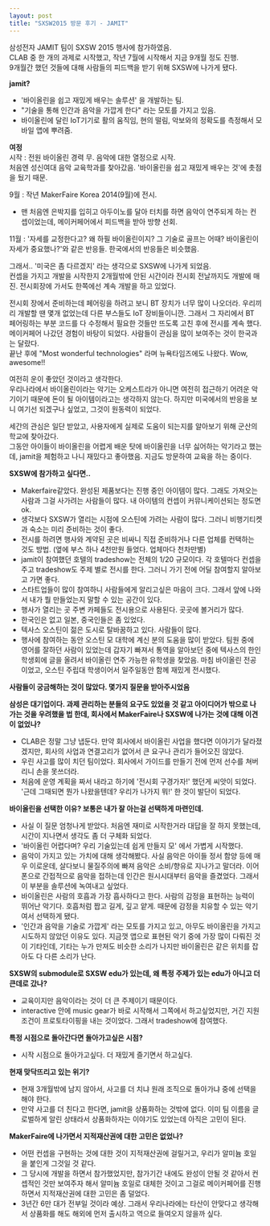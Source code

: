 ```yaml
---
layout: post
title: "SXSW2015 방문 후기 - JAMIT"
---
```


삼성전자 JAMIT 팀이 SXSW 2015 행사에 참가하였음.   
CLAB 중 한 개의 과제로 시작했고, 작년 7월에 시작해서 지금 9개월 정도 진행.   
9개월간 했던 것들에 대해 사람들의 피드백을 받기 위해 SXSW에 나가게 됐다.  

**jamit?**   
- '바이올린을 쉽고 재밌게 배우는 솔루션' 을 개발하는 팀.  
- "기술을 통해 인간과 음악을 가깝게 한다" 라는 모토를 가지고 있음.  
- 바이올린에 달린 IoT기기로 활의 움직임, 현의 떨림, 악보와의 정확도를 측정해서 모바일 앱에 뿌려줌.  
 
**여정**  
시작 : 전원 바이올린 경력 무. 음악에 대한 열정으로 시작.   
처음엔 성신여대 음악 교육학과를 찾아갔음. '바이올린을 쉽고 재밌게 배우는 것'에 촛점을 뒀기 때문.  

9월 : 작년 MakerFaire Korea 2014(9월)에 전시.   
- 맨 처음엔 은박지를 입히고 아두이노를 달아 터치를 하면 음악이 연주되게 하는 컨셉이었는데, 메이커페어에서 피드백을 받아 방향 선회.  

11월 : '자세를 교정한다고? 왜 하필 바이올린이지? 그 기술로 골프는 어때? 바이올린이 자세가 중요했나?'와 같은 반응들. 한국에서의 반응들은 비슷했음.  

그래서.. '미국은 좀 다르겠지' 라는 생각으로 SXSW에 나가게 되었음.  
컨셉을 가지고 개발을 시작한지 2개월밖에 안된 시간이라 전시회 전날까지도 개발에 매진. 전시회장에 가서도 한쪽에선 계속 개발을 하고 있었다.  

전시회 장에서 준비하는데 페어링을 하려고 보니 BT 장치가 너무 많이 나오더라. 우리끼리 개발할 땐 몇개 없었는데 다른 부스들도 IoT 장비들이니깐. 그래서 그 자리에서 BT 페어링하는 부분 코드를 다 수정해서 필요한 것들만 뜨도록 고친 후에 전시를 계속 했다.
메이커페어 나갔던 경험이 바탕이 되었다. 사람들이 관심을 많이 보여주는 것이 한국과는 달랐다.   
끝난 후에 "Most wonderful technologies" 라며 뉴욕타임즈에도 나왔다. Wow, awesome!!   
  
여전히 운이 좋았던 것이라고 생각한다.   
우리나라에서 바이올린이라는 악기는 오케스트라가 아니면 여전히 접근하기 어려운 악기이기 때문에 돈이 될 아이템이라고는 생각하지 않는다. 하지만 미국에서의 반응을 보니 여기선 되겠구나 싶었고, 그것이 원동력이 되었다.   
  
세간의 관심은 일단 받았고, 사용자에게 실제로 도움이 되는지를 알아보기 위해 군산의 학교에 찾아갔다.   
그동안 아이들이 바이올린을 어렵게 배운 탓에 바이올린을 너무 싫어하는 악기라고 했는데, jamit을 체험하고 나니 재밌다고 좋아했음. 지금도 방문하여 교육을 하는 중이다.     


**SXSW에 참가하고 싶다면..**   
- Makerfaire같았다. 완성된 제품보다는 진행 중인 아이템이 많다. 그래도 가져오는 사람과 그걸 사가려는 사람들이 많다. 내 아이템의 컨셉이 커뮤니케이션되는 정도면 ok.   
- 생각보다 SXSW가 열리는 시점에 오스틴에 가려는 사람이 많다. 그러니 비행기티켓과 숙소는 미리 준비하는 것이 좋다.   
- 전시를 하려면 행사와 계약된 곳은 비싸니 직접 준비하거나 다른 업체를 컨택하는 것도 방법. (옆에 부스 하나 4천만원 들었다. 업체마다 천차만별)   
- jamit이 참여했던 호텔의 tradeshow는 전체의 1/20 규모이다. 각 호텔마다 컨셉을 주고 tradeshow도 주제 별로 전시를 한다. 그러니 가기 전에 어딜 참여할지 알아보고 가면 좋다.    
- 스타트업들이 많이 참여하니 사람들에게 알리고싶은 마음이 크다. 그래서 앞에 나와서 내가 뭘 만들었는지 말할 수 있는 공간이 있다.    
- 행사가 열리는 곳 주변 카페들도 전시용으로 사용된다. 곳곳에 볼거리가 많다.    
- 한국인은 없고 일본, 중국인들은 좀 있었다.  
- 텍사스 오스틴이 젊은 도시로 탈바꿈하고 있다. 사람들이 많다.  
- 행사에 참여하는 동안 오스틴 모 대학에 계신 분의 도움을 많이 받았다. 팀원 중에 영어를 잘하던 사람이 있었는데 갑자기 빠져서 통역을 알아보던 중에 텍사스의 한인 학생회에 글을 올려서 바이올린 연주 가능한 유학생을 찾았음. 마침 바이올린 전공이었고, 오스틴 주립대 학생이어서 일주일동안 함께 재밌게 전시했다.  


**사람들이 궁금해하는 것이 많았다. 몇가지 질문을 받아주시었음**  

**삼성은 대기업이다. 과제 관리하는 분들의 요구도 있었을 것 같고 아이디어가 밖으로 나가는 것을 우려했을 법 한데, 회사에서 MakerFaire나 SXSW에 나가는 것에 대해 이견이 없었나?**  
- CLAB은 정말 그냥 냅둔다. 만약 회사에서 바이올린 사업을 했다면 이야기가 달라졌겠지만, 회사의 사업과 연결고리가 없어서 큰 요구나 관리가 들어오진 않았다. 
- 우린 사고를 많이 치던 팀이었다. 회사에서 가이드를 만들기 전에 먼저 선수를 쳐버리니 손을 못쓰더라.  
- 처음에 운영 계획을 짜서 내라고 하기에 '전시회 구경가자!' 했던게 씨앗이 되었다. '근데 그때되면 뭔가 나왔을텐데? 우리가 나가지 뭐!' 한 것이 발단이 되었다.    

**바이올린을 선택한 이유? 보통은 내가 잘 아는걸 선택하게 마련인데.**  
- 사실 이 질문 엄청나게 받았다. 처음엔 재미로 시작한거라 대답을 잘 하지 못했는데, 시간이 지나면서 생각도 좀 더 구체화 되었다. 
- '바이올린 어렵다며? 우리 기술있는데 쉽게 만들지 모' 에서 가볍게 시작했다.  
- 음악이 가지고 있는 가치에 대해 생각해봤다. 사실 음악은 아이들 정서 함양 등에 매우 이로운데, 살다보니 물질주의에 빠져 음악은 소비/향유로 지나가고 말더라. 이어폰으로 간접적으로 음악을 접하는데 인간은 원시시대부터 음악을 즐겼었다. 그래서 이 부분을 솔루션에 녹여내고 싶었다.  
- 바이올린은 사람의 호흡과 가장 흡사하다고 한다. 사람의 감정을 표현하는 능력이 뛰어난 악기다. 호흡처럼 짭고 길게, 깊고 얕게. 때문에 감정을 치유할 수 있는 악기여서 선택하게 됐다.  
- '인간과 음악을 기술로 가깝게' 라는 모토를 가지고 있고, 아무도 바이올린을 가지고 시도하지 않았던 이유도 있다. 지금껏 앱으로 표현된 악기 중에 가장 많이 다뤄진 것이 기타인데, 기타는 누가 만져도 비슷한 소리가 나지만 바이올린은 같은 위치를 잡아도 다 다른 소리가 난다.  


**SXSW의 submodule로 SXSW edu가 있는데, 왜 특정 주제가 있는 edu가 아니고 더 큰데로 갔나?**   
- 교육이지만 음악이라는 것이 더 큰 주제이기 때문이다.  
- interactive 안에 music gear가 바로 시작해서 그쪽에서 하고싶었지만, 거긴 지원 조건이 프로토타이핑을 내는 것이었다. 그래서 tradeshow에 참여했다.  

**특정 시점으로 돌아간다면 돌아가고싶은 시점?**  
- 시작 시점으로 돌아가고싶다. 더 재밌게 즐기면서 하고싶다.  

**현재 맞닥뜨리고 있는 위기?**   
- 현재 3개월밖에 남지 않아서, 사고를 더 치냐 원래 조직으로 돌아가냐 중에 선택을 해야 한다.   
- 만약 사고를 더 친다고 한다면, jamit을 상품화하는 것밖에 없다. 이미 팀 이름을 글로벌하게 알린 상태라서 상품화하자는 이야기도 있었는데 아직은 고민이 된다.  

**MakerFaire에 나가면서 지적재산권에 대한 고민은 없었나?**  
- 어떤 컨셉을 구현하는 것에 대한 것이 지적재산권에 걸릴거고, 우리가 알미늄 호일을 붙인게 그것일 것 같다.   
- 그 당시에 개발을 하면서 참가했었지만, 참가기간 내에도 완성이 안될 것 같아서 컨셉적인 것만 보여주자 해서 알미늄 호일로 대체한 것이고 그걸로 메이커페어를 진행하면서 지적재산권에 대한 고민은 좀 덜었다.  
- 3년간 6만 대가 전부일 것이라 예상. 그래서 우리나라에는 타산이 안맞다고 생각해서 상품화를 해도 해외에 먼저 출시하고 역으로 들여오지 않을까 싶다.  












